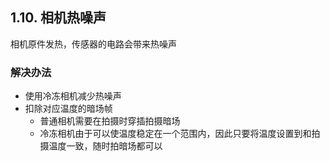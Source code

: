 ## 1.10. 相机热噪声

相机原件发热，传感器的电路会带来热噪声

### 解决办法

* 使用冷冻相机减少热噪声
* 扣除对应温度的暗场帧
  - 普通相机需要在拍摄时穿插拍摄暗场
  - 冷冻相机由于可以使温度稳定在一个范围内，因此只要将温度设置到和拍摄温度一致，随时拍暗场都可以
